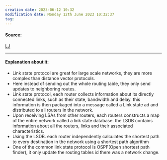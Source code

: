```yaml
---
creation date: 2023-06-12 10:32
modification date: Monday 12th June 2023 10:32:37
tag: 
---
```


#### Source:
[LJ](https://linuxjourney.com/lesson/link-state-protocols)

--------------------------------------

#### Explanation about it:

* Link state protocol are great for large scale networks, they are more complex than distance vector protocols.
* Here instead of sending out the whole routing table, they only send updates to neighboring routes.
* Link state protocol, each router collects information about its directly connected links, such as their state, bandwidth and delay. this information is then packaged into a message called a Link state ad and distributed to all routers in the network.
* Upon receiving LSAs from other routers, each routers constructs a map of the entire network called a link state database. the LSDB contains information about all the routers, links and their associated characteristics.
* Using the LSDB. each router independently calculates the shortest path to every destination in the network using a shortest path algorithm
* One of the common link state protocol is OSPF(Open shortest path finder), it only update the routing tables id there was a network change.